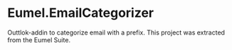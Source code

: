 # Eumel.EmailCategorizer
Outtlok-addin to categorize email with a prefix. This project was extracted from the Eumel Suite.
